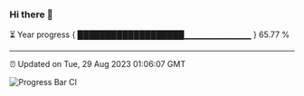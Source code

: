 ### Hi there 👋

⏳ Year progress { ███████████████████▁▁▁▁▁▁▁▁▁▁▁ } 65.77 %

---

⏰ Updated on Tue, 29 Aug 2023 01:06:07 GMT

![Progress Bar CI](https://github.com/liununu/liununu/workflows/Progress%20Bar%20CI/badge.svg)
